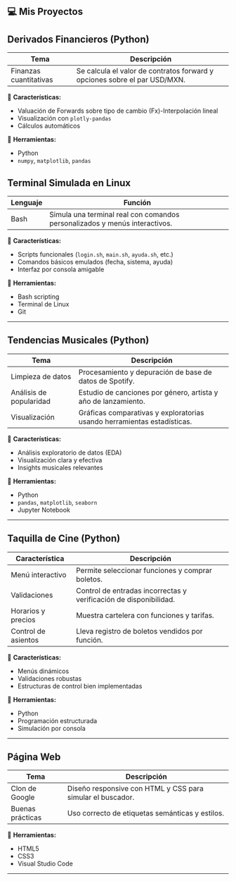 
## 💻   Mis Proyectos

##  Derivados Financieros (Python)

| Tema | Descripción |
|------|-------------|
| Finanzas cuantitativas | Se calcula el valor de contratos forward y opciones sobre el par USD/MXN. |

📌 **Características:**
- Valuación de Forwards sobre tipo de cambio (Fx)-Interpolación lineal
- Visualización con `plotly-pandas`
- Cálculos automáticos

📌 **Herramientas:**
- Python
- `numpy`, `matplotlib`, `pandas`
##  Terminal Simulada en Linux

| Lenguaje | Función |
|----------|---------|
| Bash     | Simula una terminal real con comandos personalizados y menús interactivos. |

📌 **Características:**
- Scripts funcionales (`login.sh`, `main.sh`, `ayuda.sh`, etc.)
- Comandos básicos emulados (fecha, sistema, ayuda)
- Interfaz por consola amigable

📌 **Herramientas:**
- Bash scripting
- Terminal de Linux
- Git

---

##  Tendencias Musicales (Python)

| Tema                     | Descripción                                                              |
|--------------------------|--------------------------------------------------------------------------|
| Limpieza de datos        | Procesamiento y depuración de base de datos de Spotify.                 |
| Análisis de popularidad  | Estudio de canciones por género, artista y año de lanzamiento.          |
| Visualización            | Gráficas comparativas y exploratorias usando herramientas estadísticas. |

📌 **Características:**
- Análisis exploratorio de datos (EDA)
- Visualización clara y efectiva
- Insights musicales relevantes

📌 **Herramientas:**
- Python
- `pandas`, `matplotlib`, `seaborn`
- Jupyter Notebook

---

## Taquilla de Cine (Python)

 Característica          | Descripción                                                         |
|--------------------------|---------------------------------------------------------------------|
| Menú interactivo         | Permite seleccionar funciones y comprar boletos.                   |
| Validaciones             | Control de entradas incorrectas y verificación de disponibilidad.  |
| Horarios y precios       | Muestra cartelera con funciones y tarifas.                         |
| Control de asientos      | Lleva registro de boletos vendidos por función.                    |

📌 **Características:**
- Menús dinámicos
- Validaciones robustas
- Estructuras de control bien implementadas

📌 **Herramientas:**
- Python
- Programación estructurada
- Simulación por consola
---


##  Página Web

| Tema             | Descripción                                                   |
|------------------|---------------------------------------------------------------|
| Clon de Google   | Diseño responsive con HTML y CSS para simular el buscador.   |
| Buenas prácticas | Uso correcto de etiquetas semánticas y estilos.              |

📌 **Herramientas:**
- HTML5
- CSS3
- Visual Studio Code

---


